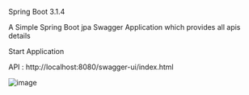 Spring Boot 3.1.4

A Simple Spring Boot jpa Swagger Application which provides all apis details

Start Application

API : http://localhost:8080/swagger-ui/index.html

![image](https://github.com/srss-pocs/springboot-jpa-swagger/assets/145287517/9364ae3b-7d0f-4c22-b14e-09ab340d48b2)
